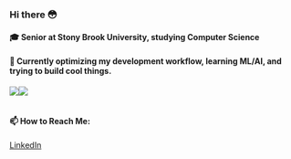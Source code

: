 ### Hi there 😳

#### 🎓 Senior at Stony Brook University, studying Computer Science

#### 🤔 Currently optimizing my development workflow, learning ML/AI, and trying to build cool things.

<table border="0" cellspacing="0" cellpadding="0">
  <tr>
      <img src="https://github-readme-stats.vercel.app/api?username=nitsujiang&show_icons=true&theme=radical" />
  </tr>
  <tr>
    <img src="https://github-readme-stats.vercel.app/api/top-langs/?username=nitsujiang&theme=radical&layout=compact" />
  </tr>
</table>

#### 📫 How to Reach Me:
[LinkedIn](https://www.linkedin.com/in/jusjiang/)
